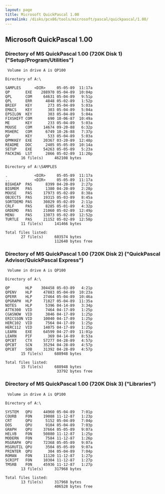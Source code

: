 ```yaml
---
layout: page
title: Microsoft QuickPascal 1.00
permalink: /disks/pcx86/tools/microsoft/pascal/quickpascal/1.00/
---
```


Microsoft QuickPascal 1.00
--------------------------

### Directory of MS QuickPascal 1.00 (720K Disk 1) ("Setup/Program/Utilities")

     Volume in drive A is QP100      
    
    Directory of A:\
    
    SAMPLES      <DIR>     05-05-89  11:17a
    QP       EXE    288970 05-04-89  10:04p
    QPL      COM     64631 05-04-89   9:51p
    QPL      ERR      4848 05-02-89   1:52p
    BRIEF    KEY       273 05-04-89   5:03a
    EMACS    KEY       303 05-04-89   5:04a
    EPSILON  KEY       303 05-04-89   5:04a
    FIXSHIFT COM       690 10-06-87  10:49a
    ME       KEY       233 05-04-89   5:03a
    MOUSE    COM     14674 09-20-88   6:32p
    MSHERC   COM      6749 10-26-88   7:37p
    QP       KEY       533 05-04-89   5:03a
    QPMKKEY  EXE     20367 03-20-89  12:48p
    README   DOC      2405 05-05-89  10:14a
    SETUP    EXE     54263 05-05-89   5:23a
    PACKING  LST      2866 05-02-89  11:20p
           16 file(s)     462108 bytes
    
    Directory of A:\SAMPLES
    
    .            <DIR>     05-05-89  11:17a
    ..           <DIR>     05-05-89  11:17a
    BIGHEAP  PAS      8399 04-20-89   2:27p
    BIGMEM   PAS      1380 04-20-89   2:28p
    MOUSE    PAS     17973 05-02-89   8:38a
    OBJECTS  PAS     19315 05-03-89   8:45a
    SORTDEMO PAS     30829 05-02-89   2:11p
    CRLF     PAS      8285 05-01-89   4:32p
    GRDEMO   PAS     21060 05-02-89  12:49p
    MENU     PAS     13073 05-02-89  12:52p
    TURTLE   PAS     21152 05-02-89  12:58p
           11 file(s)     141466 bytes
    
    Total files listed:
           27 file(s)     603574 bytes
                          112640 bytes free

### Directory of MS QuickPascal 1.00 (720K Disk 2) ("QuickPascal Advisor/QuickPascal Express")

     Volume in drive A is QP100      
    
    Directory of A:\
    
    QP       HLP    304458 05-03-89   4:21p
    QPENV    HLP     47883 05-04-89  10:23a
    QPERR    HLP     27464 05-04-89  10:46a
    QPGRAPH  HLP     71827 05-04-89  11:35a
    NOTES    HLP      5396 04-14-89   3:34p
    ATT6300  VID      7464 04-17-89   1:25p
    CGASNOW  VID      3846 04-17-89   1:25p
    ERICSSON VID     10040 04-17-89   1:25p
    HERC102  VID      7564 04-17-89   1:25p
    HERC112  VID     14075 04-17-89   1:25p
    LEARN    EXE     64599 04-27-89  11:01p
    LEARN    PIF       369 04-14-89   8:53a
    QPCBT    CTX     57277 04-28-89   4:57p
    QPCBT    SCN     35294 04-28-89   4:57p
    QPCBT    SOB     31392 04-28-89   4:57p
           15 file(s)     688948 bytes
    
    Total files listed:
           15 file(s)     688948 bytes
                           33792 bytes free

### Directory of MS QuickPascal 1.00 (720K Disk 3) ("Libraries")

     Volume in drive A is QP100      
    
    Directory of A:\
    
    SYSTEM   QPU     44960 05-04-89   7:01p
    COURB    FON     19088 11-12-87   1:23p
    CRT      QPU      5152 05-04-89   7:04p
    DOS      QPU      9104 05-04-89   7:03p
    GRAPH    QPU     37664 05-05-89   9:07a
    HELVB    FON     50880 11-12-87   1:25p
    MODERN   FON      7584 11-12-87   1:26p
    MSGRAPH  QPU     72368 05-05-89   9:07a
    MSGRUTIL QPU      3504 05-05-89   9:07a
    PRINTER  QPU       304 05-04-89   7:04p
    ROMAN    FON     11120 11-12-87   1:27p
    SCRIPT   FON     10304 11-12-87   1:27p
    TMSRB    FON     45936 11-12-87   1:27p
           13 file(s)     317968 bytes
    
    Total files listed:
           13 file(s)     317968 bytes
                          406528 bytes free
